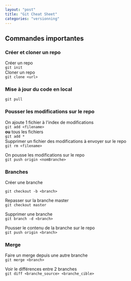 ```yaml
--- 
layout: "post"
title: "Git Cheat Sheet"
categories: "versionning"
---
```


## Commandes importantes 
### Créer et cloner un repo 
Créer un repo  
`git init`  
Cloner un repo  
`git clone <url>`  

### Mise à jour du code en local 

`git pull `

### Pousser les modifications sur le repo 
On ajoute 1 fichier à l'index de modifications  
`git add <filename>`  
**ou** tous les fichiers  
`git add *`  
Supprimer un fichier des modifications à envoyer sur le repo  
`git rm <filename>`


On pousse les modifications sur le repo  
` git push origin <nomBranche> `

### Branches 
Créer une branche 

`git checkout -b <branch>`

Repasser sur la branche master  
`git checkout master`

Supprimer une branche  
`git branch -d <branch>`

Pousser le contenu de la branche sur le repo  
`git push origin <branch>`  

### Merge 

Faire un merge depuis une autre branche  
`git merge <branch>`  

Voir le différences entre 2 branches  
`git diff <branche_source> <branche_cible>`